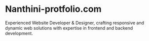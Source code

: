 # Nanthini-protfolio.com
Experienced Website Developer &amp; Designer, crafting responsive and dynamic web solutions with expertise in frontend and backend development.
